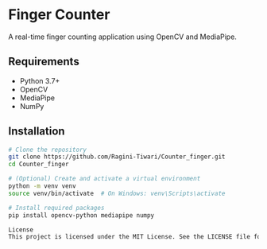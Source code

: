 # Finger Counter

A real-time finger counting application using OpenCV and MediaPipe.

## Requirements

- Python 3.7+
- OpenCV
- MediaPipe
- NumPy

## Installation

```sh
# Clone the repository
git clone https://github.com/Ragini-Tiwari/Counter_finger.git
cd Counter_finger

# (Optional) Create and activate a virtual environment
python -m venv venv
source venv/bin/activate  # On Windows: venv\Scripts\activate

# Install required packages
pip install opencv-python mediapipe numpy

License
This project is licensed under the MIT License. See the LICENSE file for details.
